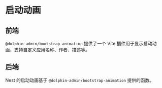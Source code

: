# 启动动画

## 前端

`@dolphin-admin/bootstrap-animation` 提供了一个 Vite 插件用于显示启动动画，支持自定义应用名称、作者、描述等。

## 后端

Nest 的启动动画基于 `@dolphin-admin/bootstrap-animation` 提供的函数。
